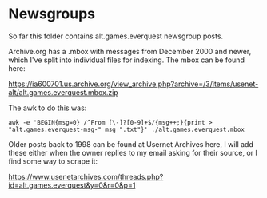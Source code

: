# Newsgroups

So far this folder contains alt.games.everquest newsgroup posts. 

Archive.org has a .mbox with messages from December 2000 and newer, which I've split into individual files for indexing. The mbox can be found here:

https://ia600701.us.archive.org/view_archive.php?archive=/3/items/usenet-alt/alt.games.everquest.mbox.zip

The awk to do this was:

```
awk -e 'BEGIN{msg=0} /^From [\-]?[0-9]+$/{msg++;}{print > "alt.games.everquest-msg-" msg ".txt"}' ./alt.games.everquest.mbox
```

Older posts back to 1998 can be found at Usernet Archives here, I will add these either when the owner replies to my email asking for their source, or I find some way to scrape it:

https://www.usenetarchives.com/threads.php?id=alt.games.everquest&y=0&r=0&p=1


